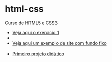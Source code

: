 # html-css
 Curso de HTML5 e CSS3


<ul>
    <li><a href="https://danielmendescruz.github.io/html-css/\exercícios\ex001\index1.html">Veja aqui o exercício 1</a><li> <br>
    <li><a href="https://danielmendescruz.github.io/html-css/\exercícios\ex019\fundo004.html">Veja aqui um exemplo de site com fundo fixo</a></li> <br>
    <li><a href="https://danielmendescruz.github.io/html-css/desafios/módulo2/d010(projeto guiado pelo professor)/android.html">Primeiro projeto didático</a></li> <br>
</ul>